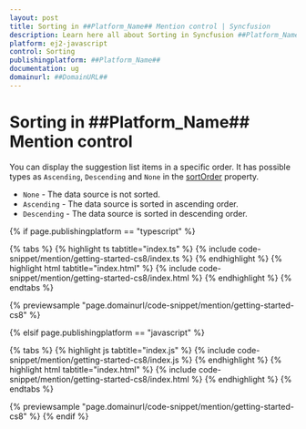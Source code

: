 ```yaml
---
layout: post
title: Sorting in ##Platform_Name## Mention control | Syncfusion
description: Learn here all about Sorting in Syncfusion ##Platform_Name## Mention control of Syncfusion Essential JS 2 and more.
platform: ej2-javascript
control: Sorting 
publishingplatform: ##Platform_Name##
documentation: ug
domainurl: ##DomainURL##
---
```


# Sorting in ##Platform_Name## Mention control

You can display the suggestion list items in a specific order. It has possible types as `Ascending`, `Descending` and `None` in the [sortOrder](../api/mention/#sortorder) property.

* `None` - The data source is not sorted.
* `Ascending` - The data source is sorted in ascending order.
* `Descending` - The data source is sorted in descending order.

{% if page.publishingplatform == "typescript" %}

 {% tabs %}
{% highlight ts tabtitle="index.ts" %}
{% include code-snippet/mention/getting-started-cs8/index.ts %}
{% endhighlight %}
{% highlight html tabtitle="index.html" %}
{% include code-snippet/mention/getting-started-cs8/index.html %}
{% endhighlight %}
{% endtabs %}
        
{% previewsample "page.domainurl/code-snippet/mention/getting-started-cs8" %}

{% elsif page.publishingplatform == "javascript" %}

{% tabs %}
{% highlight js tabtitle="index.js" %}
{% include code-snippet/mention/getting-started-cs8/index.js %}
{% endhighlight %}
{% highlight html tabtitle="index.html" %}
{% include code-snippet/mention/getting-started-cs8/index.html %}
{% endhighlight %}
{% endtabs %}

{% previewsample "page.domainurl/code-snippet/mention/getting-started-cs8" %}
{% endif %}
